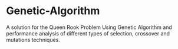 # Genetic-Algorithm
A solution for the Queen Rook Problem Using Genetic Algorithm and performance analysis of different types of selection, crossover and mutations techniques.

